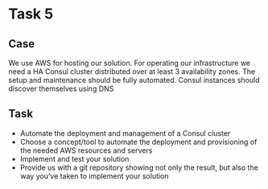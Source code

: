 # Task 5

## Case

We use AWS for hosting our solution. For operating our infrastructure we need a HA Consul cluster distributed over at least 3 availability zones. The setup and maintenance should be fully automated. Consul instances should discover themselves using DNS

## Task

* Automate the deployment and management of a Consul cluster
* Choose a concept/tool to automate the deployment and provisioning of the needed AWS resources and servers
* Implement and test your solution
* Provide us with a git repository showing not only the result, but also the way you’ve taken to implement your solution
